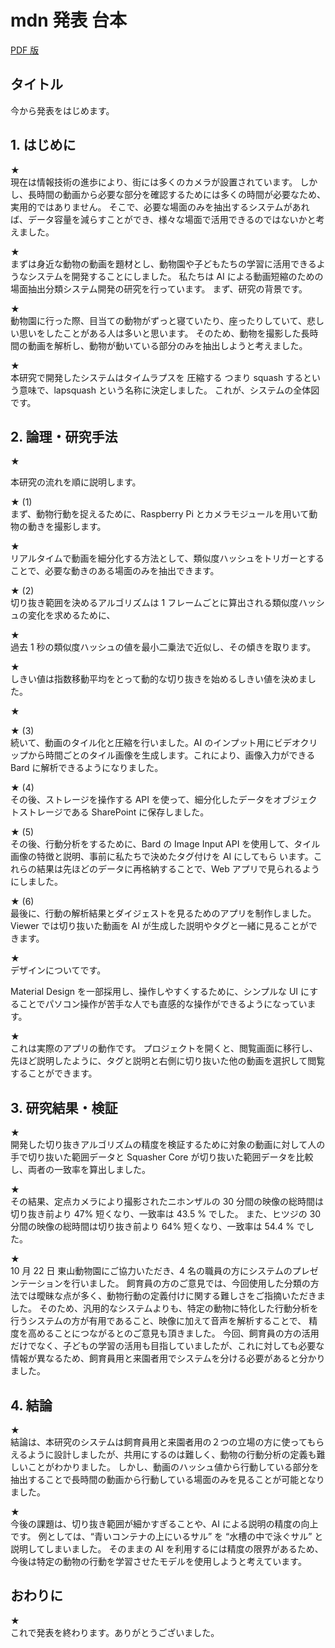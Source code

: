 # mdn 発表 台本

[PDF 版](https://tiny.cc/lapsq-sh/docs/5_mdn/test/script/0.pdf?web=1)

## タイトル

今から発表をはじめます。

## 1. はじめに

★  
現在は情報技術の進歩により、街には多くのカメラが設置されています。
しかし、長時間の動画から必要な部分を確認するためには多くの時間が必要なため、実用的ではありません。
そこで、必要な場面のみを抽出するシステムがあれば、データ容量を減らすことができ、様々な場面で活用できるのではないかと考えました。

★  
まずは身近な動物の動画を題材とし、動物園や子どもたちの学習に活用できるようなシステムを開発することにしました。
私たちは AI による動画短縮のための場面抽出分類システム開発の研究を行っています。
まず、研究の背景です。

★  
動物園に行った際、目当ての動物がずっと寝ていたり、座ったりしていて、悲しい思いをしたことがある人は多いと思います。
そのため、動物を撮影した長時間の動画を解析し、動物が動いている部分のみを抽出しようと考えました。

★  
本研究で開発したシステムはタイムラプスを 圧縮する つまり squash するという意味で、lapsquash という名称に決定しました。
これが、システムの全体図です。

## 2. 論理・研究手法

★

<!-- TODO: なにか -->

本研究の流れを順に説明します。

★ (1)  
まず、動物行動を捉えるために、Raspberry Pi とカメラモジュールを用いて動物の動きを撮影します。

★  
リアルタイムで動画を細分化する方法として、類似度ハッシュをトリガーとすることで、必要な動きのある場面のみを抽出できます。

★ (2)  
切り抜き範囲を決めるアルゴリズムは 1 フレームごとに算出される類似度ハッシュの変化を求めるために、

★  
過去 1 秒の類似度ハッシュの値を最小二乗法で近似し、その傾きを取ります。

★  
しきい値は指数移動平均をとって動的な切り抜きを始めるしきい値を決めました。

★

<!-- TODO: スライド毎の台本を増やす？ -->

★ (3)  
続いて、動画のタイル化と圧縮を行いました。AI のインプット用にビデオクリップから時間ごとのタイル画像を生成します。これにより、画像入力ができる Bard に解析できるようになりました。

★ (4)  
その後、ストレージを操作する API を使って、細分化したデータをオブジェクトストレージである SharePoint に保存しました。

★ (5)  
その後、行動分析をするために、Bard の Image Input API を使用して、タイル画像の特徴と説明、事前に私たちで決めたタグ付けを AI にしてもら
います。これらの結果は先ほどのデータに再格納することで、Web アプリで見られるようにしました。

★ (6)  
最後に、行動の解析結果とダイジェストを見るためのアプリを制作しました。
Viewer では切り抜いた動画を AI が生成した説明やタグと一緒に見ることができます。

★  
デザインについてです。

<!-- TODO: スライドの情報に揃える -->

Material Design を一部採用し、操作しやすくするために、シンプルな UI にすることでパソコン操作が苦手な人でも直感的な操作ができるようになっています。

★  
これは実際のアプリの動作です。
プロジェクトを開くと、閲覧画面に移行し、先ほど説明したように、タグと説明と右側に切り抜いた他の動画を選択して閲覧することができます。

## 3. 研究結果・検証

★  
開発した切り抜きアルゴリズムの精度を検証するために対象の動画に対して人の手で切り抜いた範囲データと Squasher Core が切り抜いた範囲データを比較し、両者の一致率を算出しました。

★  
その結果、定点カメラにより撮影されたニホンザルの 30 分間の映像の総時間は切り抜き前より 47% 短くなり、一致率は 43.5 % でした。
また、ヒツジの 30 分間の映像の総時間は切り抜き前より 64% 短くなり、一致率は 54.4 % でした。

★  
10 月 22 日 東山動物園にご協力いただき、4 名の職員の方にシステムのプレゼンテーションを行いました。
飼育員の方のご意見では、今回使用した分類の方法では曖昧な点が多く、動物行動の定義付けに関する難しさをご指摘いただきました。
そのため、汎用的なシステムよりも、特定の動物に特化した行動分析を行うシステムの方が有用であること、映像に加えて音声を解析することで、
精度を高めることにつながるとのご意見も頂きました。
今回、飼育員の方の活用だけでなく、子どもの学習の活用も目指していましたが、これに対しても必要な情報が異なるため、飼育員用と来園者用でシステムを分ける必要があると分かりました。

## 4. 結論

★  
結論は、本研究のシステムは飼育員用と来園者用の２つの立場の方に使ってもらえるように設計しましたが、共用にするのは難しく、動物の行動分析の定義も難しいことがわかりました。
しかし、動画のハッシュ値から行動している部分を抽出することで長時間の動画から行動している場面のみを見ることが可能となりました。

★  
今後の課題は、切り抜き範囲が細かすぎることや、AI による説明の精度の向上です。
例としては、“青いコンテナの上にいるサル” を “水槽の中で泳ぐサル” と説明してしまいました。
そのままの AI を利用するには精度の限界があるため、今後は特定の動物の行動を学習させたモデルを使用しようと考えています。

## おわりに

★  
これで発表を終わります。ありがとうございました。
